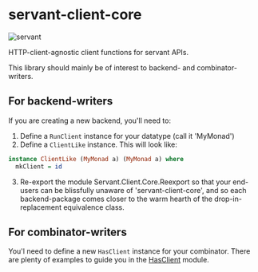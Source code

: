 # servant-client-core

![servant](https://raw.githubusercontent.com/haskell-servant/servant/master/servant.png)

HTTP-client-agnostic client functions for servant APIs.

This library should mainly be of interest to backend- and combinator-writers.

## For backend-writers

If you are creating a new backend, you'll need to:

1. Define a `RunClient` instance for your datatype (call it 'MyMonad')
2. Define a `ClientLike` instance. This will look like:

``` haskell
instance ClientLike (MyMonad a) (MyMonad a) where
  mkClient = id
```

3. Re-export the module Servant.Client.Core.Reexport so that your end-users
   can be blissfully unaware of 'servant-client-core', and so each
   backend-package comes closer to the warm hearth of the drop-in-replacement
   equivalence class.

## For combinator-writers

You'l need to define a new `HasClient` instance for your combinator. There are
plenty of examples to guide you in the
[HasClient](src/Servant/Client/Core/Internal/HasClient.hs) module.
